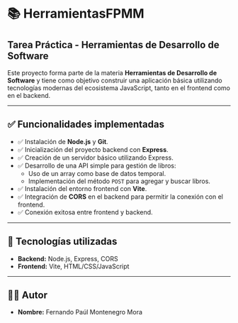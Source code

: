 # 📚 HerramientasFPMM

## Tarea Práctica - Herramientas de Desarrollo de Software

Este proyecto forma parte de la materia **Herramientas de Desarrollo de Software** y tiene como objetivo construir una aplicación básica utilizando tecnologías modernas del ecosistema JavaScript, tanto en el frontend como en el backend.

---

## ✅ Funcionalidades implementadas

- ✅ Instalación de **Node.js** y **Git**.
- ✅ Inicialización del proyecto backend con **Express**.
- ✅ Creación de un servidor básico utilizando Express.
- ✅ Desarrollo de una API simple para gestión de libros:
  - Uso de un array como base de datos temporal.
  - Implementación del método `POST` para agregar y buscar libros.
- ✅ Instalación del entorno frontend con **Vite**.
- ✅ Integración de **CORS** en el backend para permitir la conexión con el frontend.
- ✅ Conexión exitosa entre frontend y backend.

---

## 🚀 Tecnologías utilizadas

- **Backend:** Node.js, Express, CORS
- **Frontend:** Vite, HTML/CSS/JavaScript

---

## 👨‍💻 Autor

- **Nombre:** Fernando Paúl Montenegro Mora



